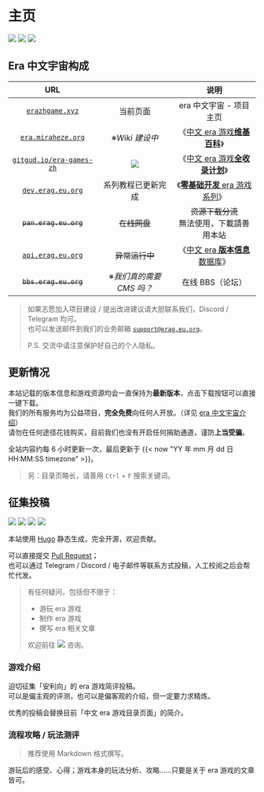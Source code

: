 # 主页

[![](https://img.shields.io/badge/主页-erazhgame.xyz-brightgreen?logo=e&logoColor=white)](https://erazhgame.xyz/)
[![](https://img.shields.io/discord/880635750545252353?style=flat&label=Discord&logo=discord&logoColor=white)](https://discord.gg/C97fHN8Rnk)
[![](https://img.shields.io/badge/Telegram-%40era__games-informational?style=flat&logo=telegram)](https://t.me/era_games)

## Era 中文宇宙构成

|                       URL                       |                                                                                                               |                                           说明                                            |
| :---------------------------------------------: | :-----------------------------------------------------------------------------------------------------------: | :---------------------------------------------------------------------------------------: |
|      [`erazhgame.xyz`](https://erazhgame.xyz/)      |                                                   当前页面                                                    |                                  era 中文宇宙 - 项目主页                                  |
| [`era.miraheze.org`](https://era.miraheze.org/) |                                                ※_Wiki 建设中_                                                 |             《[中文 era 游戏**维基百科**](https://era.miraheze.org/)》              |
|  [`gitgud.io/era-games-zh`](http://gitgud.io/era-games-zh/)   | [![](https://img.shields.io/badge/gitgud.io-era--games--zh-blue?logo=gitlab)](https://gitgud.io/era-games-zh) |      《[中文 era 游戏**全收录计划**](https://gitgud.io/era-games-zh/)》       |
|  [`dev.erag.eu.org`](https://lackbfun.pages.dev/era/era-diy-tutorial-1-introduction/)   |                                              系列教程已更新完成                                               | 《[**零基础开发** era 游戏系列](https://lackbfun.pages.dev/era/era-diy-tutorial-1-introduction/)》 |
|  ~~`pan.erag.eu.org`~~  |                                                   ~~在线网盘~~                                                    |                                       ~~资源下载分流~~<br>無法使用，下載請善用本站                              |
|  [`api.erag.eu.org`](https://api.erag.eu.org/)  |                                                  ~~异常运行中~~                                                   |             《[中文 era **版本信息**数据库](https://lackb.fun/era/era-api/)》             |
|              ~~`bbs.erag.eu.org`~~              |                                           ※_我们真的需要 CMS 吗？_                                            |                                     在线 BBS（论坛）                                      |

> 如果志愿加入项目建设 / 提出改进建议请大胆联系我们，Discord / Telegram 均可。\
> 也可以发送邮件到我们的业务邮箱 [`support@erag.eu.org`](mailto:support@erag.eu.org)。
>
> P.S. 交流中请注意保护好自己的个人隐私。

## 更新情况

本站记载的版本信息和游戏资源均会一直保持为**最新版本**，点击下载按钮可以直接一键下载。\
我们的所有服务均为公益项目，**完全免费**向任何人开放。（详见 [era 中文宇宙介绍](https://lackbfun.pages.dev/era/era-universe/)）\
请勿在任何途径花钱购买，目前我们也没有开启任何捐助通道，谨防**上当受骗**。

全站内容约每 6 小时更新一次，最后更新于 {{< now "YY 年 mm 月 dd 日 HH:MM:SS timezone" >}}。

> 另：目录页略长，请善用 `Ctrl` + `F` 搜索关键词。

## 征集投稿

[![](https://img.shields.io/badge/GitHub-CKRainbow%2Fera--games--zh--backup-informational?logo=github)](https://github.com/CKRainbow/era-games-zh-backup) ![](https://img.shields.io/github/workflow/status/CKRainbow/era-games-zh-backup/build-dist/main) ![](https://img.shields.io/github/commit-activity/m/CKRainbow/era-games-zh-backup/main?label=发布频率) ![](https://img.shields.io/github/last-commit/CKRainbow/era-games-zh-backup/dist?label=上次更新)

本站使用 [Hugo](https://github.com/gohugoio/hugo) 静态生成，完全开源，欢迎贡献。

可以直接提交 [Pull Request](https://github.com/CKRainbow/era-games-zh-backup/pulls)；\
也可以通过 Telegram / Discord / 电子邮件等联系方式投稿，人工校阅之后会帮忙代发。

> 有任何疑问，包括但不限于：
>
> - 游玩 era 游戏
> - 制作 era 游戏
> - 撰写 era 相关文章
>
> 欢迎前往 [![](https://img.shields.io/discord/880635750545252353?style=flat&label=Discord&logo=discord&logoColor=white)](https://discord.gg/C97fHN8Rnk) 咨询。

### 游戏介绍

迫切征集「安利向」的 era 游戏简评投稿。\
可以是偏主观的评测，也可以是偏客观的介绍，但一定要力求精炼。

优秀的投稿会替换目前「中文 era 游戏目录页面」的简介。

### 流程攻略 / 玩法测评

> 推荐使用 Markdown 格式撰写。

游玩后的感受、心得；游戏本身的玩法分析、攻略……只要是关于 era 游戏的文章皆可。
